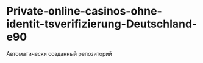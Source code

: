 # Private-online-casinos-ohne-identit-tsverifizierung-Deutschland-e90
Автоматически созданный репозиторий
